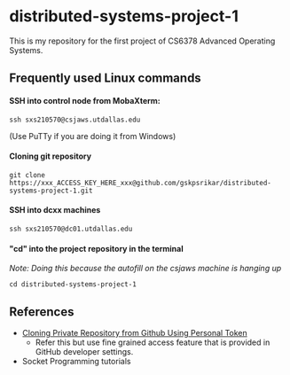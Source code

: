 # distributed-systems-project-1
This is my repository for the first project of CS6378 Advanced Operating Systems.

## Frequently used Linux commands
#### SSH into control node from MobaXterm:
```
ssh sxs210570@csjaws.utdallas.edu
```
(Use PuTTy if you are doing it from Windows)


#### Cloning git repository
```
git clone https://xxx_ACCESS_KEY_HERE_xxx@github.com/gskpsrikar/distributed-systems-project-1.git
```

#### SSH into dcxx machines
```
ssh sxs210570@dc01.utdallas.edu
```

#### "cd" into the project repository in the terminal
*Note: Doing this because the autofill on the csjaws machine is hanging up*

```
cd distributed-systems-project-1
```

## References
- [Cloning Private Repository from Github Using Personal Token](https://www.youtube.com/watch?v=rzgtnS04MXE)
  - Refer this but use fine grained access feature that is provided in GitHub developer settings.
- Socket Programming tutorials